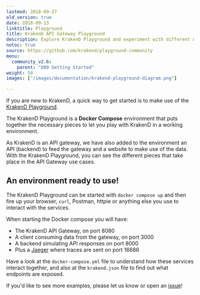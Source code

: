 ```yaml
---
lastmod: 2018-09-27
old_version: true
date: 2018-09-13
linktitle: Playground
title: KrakenD API Gateway Playground
description: Explore KrakenD Playground and experiment with different API configurations before deploying them
notoc: true
source: https://github.com/krakend/playground-community
menu:
  community_v2.6:
    parent: "000 Getting Started"
weight: 50
images: ["/images/documentation/krakend-playground-diagram.png"]

---
```

If you are new to KrakenD, a quick way to get started is to make use of the [KrakenD Playground](https://github.com/krakend/playground-community).

The KrakenD Playground is a **Docker Compose** environment that puts together the necessary pieces to let you play with KrakenD in a working environment.

As KrakenD is an API gateway, we have also added to the environment an API (backend) to feed the gateway and a website to make use of the data. With the KrakenD Playground, you can see the different pieces that take place in the API Gateway use cases.

## An environment ready to use!
The KrakenD Playground can be started with `docker compose up` and then fire up your browser, `curl`, Postman, httpie or anything else you use to interact with the services.

When starting the Docker compose you will have:

- The KrakenD API Gateway, on port 8080
- A client consuming data from the gateway, on port 3000
- A backend simulating API responses on port 8000
- Plus a [Jaeger](https://www.jaegertracing.io/) where traces are sent on port 16686

Have a look at the `docker-compose.yml` file to understand how these services interact together, and also at the `krakend.json` file to find out what endpoints are exposed.

If you'd like to see more examples, please let us know or open an [issue](https://github.com/krakend/playground-community/issues)!
